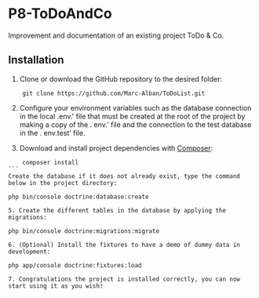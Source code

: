 # P8-ToDoAndCo

Improvement and documentation of an existing project ToDo & Co.

## Installation
1. Clone or download the GitHub repository to the desired folder:
````
    git clone https://github.com/Marc-Alban/ToDoList.git
````
2. Configure your environment variables such as the database connection in the local .env.' file that must be created at the root of the project by making a copy of the . env.' file and the connection to the test database in the . env.test' file.

3. Download and install project dependencies with [Composer](https://getcomposer.org/download/):
````
    composer install
```
Create the database if it does not already exist, type the command below in the project directory:
````
    php bin/console doctrine:database:create
````
5. Create the different tables in the database by applying the migrations:
````
    php bin/console doctrine:migrations:migrate
````
6. (Optional) Install the fixtures to have a demo of dummy data in development:
````
    php app/console doctrine:fixtures:load
````
7. Congratulations the project is installed correctly, you can now start using it as you wish!